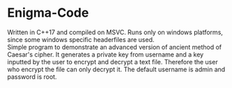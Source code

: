 # Enigma-Code
Written in C++17 and compiled on MSVC. Runs only on windows platforms, since some windows specific headerfiles are used.  
Simple program to demonstrate an advanced version of ancient method of Caesar's cipher.
It generates a private key from username and a key inputted by the user to encrypt and decrypt a text file.
Therefore the user who encrypt the file can only decrypt it.
The default username is admin and password is root.
